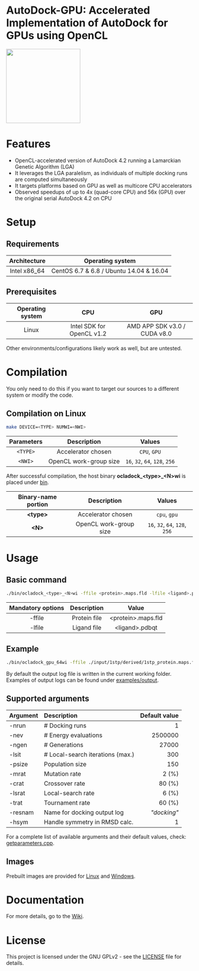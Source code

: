AutoDock-GPU: Accelerated Implementation of AutoDock for GPUs using OpenCL
==========================================================================

<img src=".png" width="200">

# Features

* OpenCL-accelerated version of AutoDock 4.2 running a Lamarckian Genetic Algorithm (LGA)
* It leverages the LGA paralelism, as individuals of multiple docking runs are computed simultaneously
* It targets platforms based on GPU as well as multicore CPU accelerators
* Observed speedups of up to 4x (quad-core CPU) and 56x (GPU) over the original serial AutoDock 4.2 on CPU

# Setup
## Requirements

| Architecture | Operating system                        |
|:------------:|:---------------------------------------:|
| Intel x86_64 | CentOS 6.7 & 6.8 / Ubuntu 14.04 & 16.04 |

## Prerequisites

| Operating system | CPU                          | GPU                           |
|:----------------:|:----------------------------:|:-----------------------------:|
| Linux            | Intel SDK for OpenCL v1.2    | AMD APP SDK v3.0 / CUDA v8.0  |

Other environments/configurations likely work as well, but are untested.

# Compilation

You only need to do this if you want to target our sources to a different system or modify the code.

## Compilation on Linux
```zsh
make DEVICE=<TYPE> NUMWI=<NWI>
```

| Parameters | Description            | Values                         |
|:----------:|:----------------------:|:------------------------------:|
| `<TYPE>`   | Accelerator chosen     | `CPU`, `GPU`                   |
| `<NWI>`    | OpenCL work-group size | `16`, `32`, `64`, `128`, `256` |


After successful compilation, the host binary **ocladock_&lt;type&gt;_&lt;N&gt;wi** is placed under [bin](./bin).

| Binary-name portion | Description            | Values                         |
|:-------------------:|:----------------------:|:------------------------------:|
| **&lt;type&gt;**    | Accelerator chosen     | `cpu`, `gpu`                   |
| **&lt;N&gt;**       | OpenCL work-group size | `16`, `32`, `64`, `128`, `256` |

# Usage

## Basic command
```zsh
./bin/ocladock_<type>_<N>wi -ffile <protein>.maps.fld -lfile <ligand>.pdbqt -nrun <nruns>
```

| Mandatory options | Description   | Value                     |
|:-----------------:|:-------------:|:-------------------------:|
| -ffile            |Protein file   |&lt;protein&gt;.maps.fld   |
| -lfile            |Ligand file    |&lt;ligand&gt;.pdbqt       |

## Example
```zsh
./bin/ocladock_gpu_64wi -ffile ./input/1stp/derived/1stp_protein.maps.fld -lfile ./input/1stp/derived/1stp_ligand.pdbqt -nrun 10
```
By default the output log file is written in the current working folder. Examples of output logs can be found under [examples/output](examples/output/).

## Supported arguments

| Argument | Description                      | Default value |
|:---------|:---------------------------------|--------------:|
| -nrun    | # Docking runs                   | 1             |
| -nev     | # Energy evaluations             | 2500000       |
| -ngen    | # Generations                    | 27000         |
| -lsit    | # Local-search iterations (max.) | 300           |
| -psize   | Population size                  | 150           |
| -mrat    | Mutation rate                    | 2 (%)         |
| -crat    | Crossover rate                   | 80 (%)        |
| -lsrat   | Local-search rate                | 6 (%)         |
| -trat    | Tournament rate                  | 60 (%)        |
| -resnam  | Name for docking output log      | _"docking"_   |
| -hsym    | Handle symmetry in RMSD calc.    | 1             |

For a complete list of available arguments and their default values, check: [getparameters.cpp](host/src/getparameters.cpp).

## Images
Prebuilt images are provided for [Linux](prebuilt/linux) and [Windows](prebuilt/windows).

# Documentation

For more details, go to the [Wiki](https://github.com/ccsb-scripps/AutoDock-GPU/wiki).

# License

This project is licensed under the GNU GPLv2 - see the [LICENSE](LICENSE) file for details.

